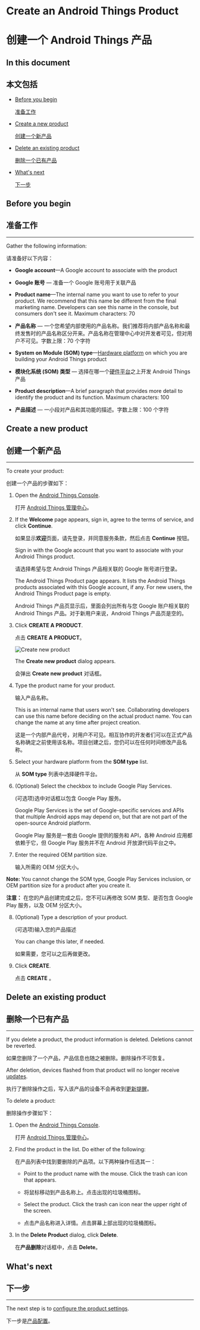 # Create an Android Things Product

# 创建一个 Android Things 产品

## In this document

## 本文包括

*	[Before you begin](#before_you_begin)

	[准备工作](#准备工作)

*	[Create a new product](#create_an_android_things_product)

	[创建一个新产品](#创建一个新产品)

*	[Delete an existing product](#delete_an_android_things_product)

	[删除一个已有产品](#删除一个已有产品)

*	[What's next](#whats-next)

	[下一步](#下一步)



## Before you begin

## 准备工作

* * *

Gather the following information:

请准备好以下内容：

*   **Google account**—A Google account to associate with the product

*   **Google 账号** — 准备一个 Google 账号用于关联产品

*   **Product name**—The internal name you want to use to refer to your product. We recommend that this name be different from the final marketing name. Developers can see this name in the console, but consumers don't see it. Maximum characters: 70

*   **产品名称** — 一个您希望内部使用的产品名称。我们推荐将内部产品名称和最终发售时的产品名称区分开来。产品名称在管理中心中对开发者可见，但对用户不可见。字数上限：70 个字符

*   **System on Module (SOM) type**—[Hardware platform](https://developer.android.google.cn/things/hardware/developer-kits.html) on which you are building your Android Things product

*   **模块化系统 (SOM) 类型** — 选择在哪一个[硬件平台](https://developer.android.google.cn/things/hardware/developer-kits.html)之上开发 Android Things 产品

*   **Product description**—A brief paragraph that provides more detail to identify the product and its function. Maximum characters: 100

*   **产品描述** — 一小段对产品和其功能的描述。字数上限：100 个字符

## Create a new product

## 创建一个新产品

* * *

To create your product:

创建一个产品的步骤如下：

1. 	Open the [Android Things Console](https://partner.android.com/things/console).

	打开 [Android Things 管理中心](https://partner.android.com/things/console)。

2.  If the **Welcome** page appears, sign in, agree to the terms of service, and click **Continue**.

	如果显示**欢迎**页面，请先登录，并同意服务条款，然后点击 **Continue** 按钮。

    Sign in with the Google account that you want to associate with your Android Things product.

    请选择希望与您 Android Things 产品相关联的 Google 账号进行登录。

    The Android Things Product page appears. It lists the Android Things products associated with this Google account, if any. For new users, the Android Things Product page is empty.

    Android Things 产品页显示后，里面会列出所有与您 Google 账户相关联的 Android Things 产品。对于新用户来说，Android Things 产品页是空的。

3.  Click **CREATE A PRODUCT**.

	点击 **CREATE A PRODUCT**。

    ![Create new product](https://developer.android.google.cn/things/images/console/create_new_product.png)

    The **Create new product** dialog appears.

    会弹出 **Create new product** 对话框。

4.  Type the product name for your product.

	输入产品名称。

    This is an internal name that users won't see. Collaborating developers can use this name before deciding on the actual product name. You can change the name at any time after project creation.

    这是一个内部产品代号，对用户不可见。相互协作的开发者们可以在正式产品名称确定之前使用该名称。项目创建之后，您仍可以在任何时间修改产品名称。

5.  Select your hardware platform from the **SOM type** list.

	从 **SOM type** 列表中选择硬件平台。

6.  (Optional) Select the checkbox to include Google Play Services.

	(可选项)选中对话框以包含 Google Play 服务。

    Google Play Services is the set of Google-specific services and APIs that multiple Android apps may depend on, but that are not part of the open-source Android platform.

    Google Play 服务是一套由 Google 提供的服务和 API，各种 Android 应用都依赖于它，但 Google Play 服务并不在 Android 开放源代码平台之中。

7.  Enter the required OEM partition size.

	输入所需的 OEM 分区大小。

**Note:** You cannot change the SOM type, Google Play Services inclusion, or OEM partition size for a product after you create it.

**注意：** 在您的产品创建完成之后，您不可以再修改 SOM 类型、是否包含 Google Play 服务，以及 OEM 分区大小。

8.  (Optional) Type a description of your product.

	(可选项)输入您的产品描述

    You can change this later, if needed.

    如果需要，您可以之后再做更改。

9.  Click **CREATE**.

	点击 **CREATE** 。

## Delete an existing product

## 删除一个已有产品

* * *

If you delete a product, the product information is deleted. Deletions cannot be reverted.

如果您删除了一个产品，产品信息也随之被删除。删除操作不可恢复。

After deletion, devices flashed from that product will no longer receive [updates](https://developer.android.google.cn/things/console/update.html).

执行了删除操作之后，写入该产品的设备不会再收到[更新提醒](https://developer.android.google.cn/things/console/update.html)。

To delete a product:

删除操作步骤如下：

1.  Open the [Android Things Console](https://partner.android.com/things/console).

	打开 [Android Things 管理中心](https://partner.android.com/things/console)。

2.  Find the product in the list. Do either of the following:

	在产品列表中找到要删除的产品项。以下两种操作任选其一：

    *   Point to the product name with the mouse. Click the trash can icon that appears.

    *   将鼠标移动到产品名称上。点击出现的垃圾桶图标。

    *   Select the product. Click the trash can icon near the upper right of the screen.

    *   点击产品名称进入详情。点击屏幕上部出现的垃圾桶图标。

3.  In the **Delete Product** dialog, click **Delete**.

	在**产品删除**对话框中，点击 **Delete**。

## What's next

## 下一步

* * *

The next step is to [configure the product settings](https://developer.android.google.cn/things/console/configure.html).

下一步是[产品配置](https://developer.android.google.cn/things/console/configure.html)。

